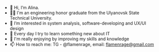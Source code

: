 - 👋  Hi, I’m Alina.
- 👩‍🎓  I'm an engineering honor graduate from the Ulyanovsk State Technical University.
- 👀 I’m interested in system analysis, software-developing and UX/UI design
- 🌱 Every day I try to learn something new about IT
- 💞️ I'm really enjoying by improving my skills and knowledge
- 📫 How to reach me: TG - @flamenrage, email: flamenrage@gmail.com

<!---
Flamenrage/Flamenrage is a ✨ special ✨ repository because its `README.md` (this file) appears on your GitHub profile.
You can click the Preview link to take a look at your changes.
--->
